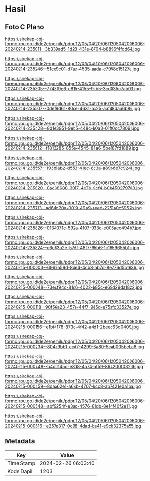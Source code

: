 # Hasil

## Foto C Plano

https://sirekap-obj-formc.kpu.go.id/de2e/pemilu/pdpr/12/05/04/20/06/1205042006006-20240214-235011--3b339ad5-1d28-431e-8704-b8896f4fdd64.jpg

https://sirekap-obj-formc.kpu.go.id/de2e/pemilu/pdpr/12/05/04/20/06/1205042006006-20240214-235246--51ce9c01-d7ae-4535-aada-c7958e15127e.jpg

https://sirekap-obj-formc.kpu.go.id/de2e/pemilu/pdpr/12/05/04/20/06/1205042006006-20240214-235305--7748f9e6-c815-4155-9ab5-3cd035c7ab03.jpg

https://sirekap-obj-formc.kpu.go.id/de2e/pemilu/pdpr/12/05/04/20/06/1205042006006-20240214-235507--0def9d61-80ce-4631-ac25-aaf48daa6b86.jpg

https://sirekap-obj-formc.kpu.go.id/de2e/pemilu/pdpr/12/05/04/20/06/1205042006006-20240214-235428--8d1e3951-9eb5-448c-b0a3-01ff0cc78091.jpg

https://sirekap-obj-formc.kpu.go.id/de2e/pemilu/pdpr/12/05/04/20/06/1205042006006-20240214-235612--f1813285-855a-4545-84a6-5be187fd1889.jpg

https://sirekap-obj-formc.kpu.go.id/de2e/pemilu/pdpr/12/05/04/20/06/1205042006006-20240214-235557--193b1ab2-d553-41ec-8c3a-a8966e7c9241.jpg

https://sirekap-obj-formc.kpu.go.id/de2e/pemilu/pdpr/12/05/04/20/06/1205042006006-20240214-235620--8ae38688-3917-4c7b-9ef4-b0b450279708.jpg

https://sirekap-obj-formc.kpu.go.id/de2e/pemilu/pdpr/12/05/04/20/06/1205042006006-20240214-235713--ad64d20a-0019-49a9-aeed-2251a0c5952b.jpg

https://sirekap-obj-formc.kpu.go.id/de2e/pemilu/pdpr/12/05/04/20/06/1205042006006-20240214-235826--0134071c-592a-4f07-933c-e006aec494b7.jpg

https://sirekap-obj-formc.kpu.go.id/de2e/pemilu/pdpr/12/05/04/20/06/1205042006006-20240214-235824--c6c63a2e-576f-48f7-95b6-1c1659655b1b.jpg

https://sirekap-obj-formc.kpu.go.id/de2e/pemilu/pdpr/12/05/04/20/06/1205042006006-20240215-000003--6969a59d-8de4-4cb8-ab7d-8e276d5b1936.jpg

https://sirekap-obj-formc.kpu.go.id/de2e/pemilu/pdpr/12/05/04/20/06/1205042006006-20240215-000048--73ecf94c-81d6-4022-b85c-e69d29da1822.jpg

https://sirekap-obj-formc.kpu.go.id/de2e/pemilu/pdpr/12/05/04/20/06/1205042006006-20240215-000118--90f56a23-457e-44f7-985d-e75afc33527e.jpg

https://sirekap-obj-formc.kpu.go.id/de2e/pemilu/pdpr/12/05/04/20/06/1205042006006-20240215-000156--e1bf4178-873c-4f42-a4d1-2beec63d0409.jpg

https://sirekap-obj-formc.kpu.go.id/de2e/pemilu/pdpr/12/05/04/20/06/1205042006006-20240215-000234--804a9bb1-ccd7-4299-8a80-5cab005beba6.jpg

https://sirekap-obj-formc.kpu.go.id/de2e/pemilu/pdpr/12/05/04/20/06/1205042006006-20240215-000448--b4dd145d-e8d8-4a74-af59-864200f03266.jpg

https://sirekap-obj-formc.kpu.go.id/de2e/pemilu/pdpr/12/05/04/20/06/1205042006006-20240215-000459--8daa62e1-a64b-4707-bcc8-ab7421e0a1ba.jpg

https://sirekap-obj-formc.kpu.go.id/de2e/pemilu/pdpr/12/05/04/20/06/1205042006006-20240215-000548--abf9254f-e3ac-4576-81db-8e14f40f2e11.jpg

https://sirekap-obj-formc.kpu.go.id/de2e/pemilu/pdpr/12/05/04/20/06/1205042006006-20240215-000616--e257e317-0c98-4dad-ba41-e9cb32375a55.jpg


## Metadata

| Key        | Value               |
| ---------- | ------------------- |
| Time Stamp | 2024-02-26 06:03:40 |
| Kode Dapil | 1203                |



